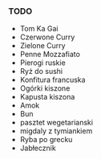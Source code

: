 ### TODO

* Tom Ka Gai
* Czerwone Curry
* Zielone Curry
* Penne Mozzafiato
* Pierogi ruskie
* Ryż do sushi
* Konfitura francuska
* Ogórki kiszone
* Kapusta kiszona
* Amok
* Bun
* pasztet wegetarianski
* migdaly z tymiankiem
* Ryba po grecku
* Jabłecznik
